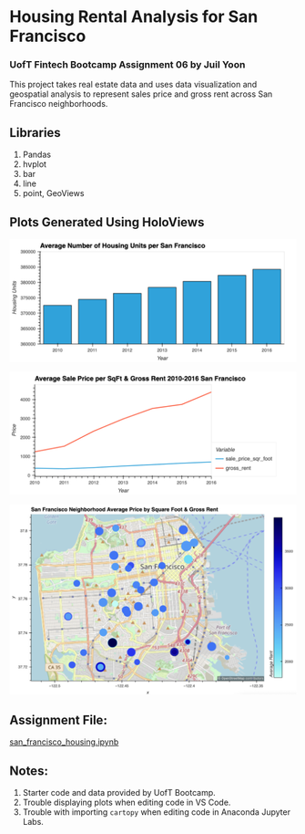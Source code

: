 # Housing Rental Analysis for San Francisco
### UofT Fintech Bootcamp Assignment 06 by **Juil Yoon**

This project takes real estate data and uses data visualization and geospatial analysis to represent sales price and gross rent across San Francisco neighborhoods.

## Libraries
1. Pandas
2. hvplot
  1. bar
  2. line
  3. point, GeoViews

## Plots Generated Using HoloViews

![Average Housing Units by Year](Images/01-housing_units.png)

![Price vs Rent](Images/02-price_rent.png)

![Price & Rent over Map](Images/03-map.png)

## Assignment File:
[san_francisco_housing.ipynb](san_francisco_housing.ipynb)

## Notes:
1. Starter code and data provided by UofT Bootcamp.
2. Trouble displaying plots when editing code in VS Code.
3. Trouble with importing `cartopy` when editing code in Anaconda Jupyter Labs.
